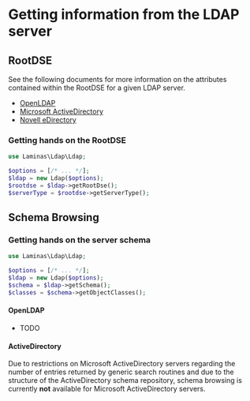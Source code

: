 # Getting information from the LDAP server

## RootDSE

See the following documents for more information on the attributes contained
within the RootDSE for a given LDAP server.

- [OpenLDAP](http://www.zytrax.com/books/ldap/ch3/#operational)
- [Microsoft ActiveDirectory](http://msdn.microsoft.com/en-us/library/ms684291(VS.85).aspx)
- [Novell eDirectory](http://www.novell.com/documentation/edir88/edir88/index.html?page=/documentation/edir88/edir88/data/ah59jqq.html)

### Getting hands on the RootDSE

```php
use Laminas\Ldap\Ldap;

$options = [/* ... */];
$ldap = new Ldap($options);
$rootdse = $ldap->getRootDse();
$serverType = $rootdse->getServerType();
```

## Schema Browsing

### Getting hands on the server schema

```php
use Laminas\Ldap\Ldap;

$options = [/* ... */];
$ldap = new Ldap($options);
$schema = $ldap->getSchema();
$classes = $schema->getObjectClasses();
```

#### OpenLDAP

- TODO

#### ActiveDirectory

Due to restrictions on Microsoft ActiveDirectory servers regarding the number of
entries returned by generic search routines and due to the structure of the
ActiveDirectory schema repository, schema browsing is currently **not**
available for Microsoft ActiveDirectory servers.
